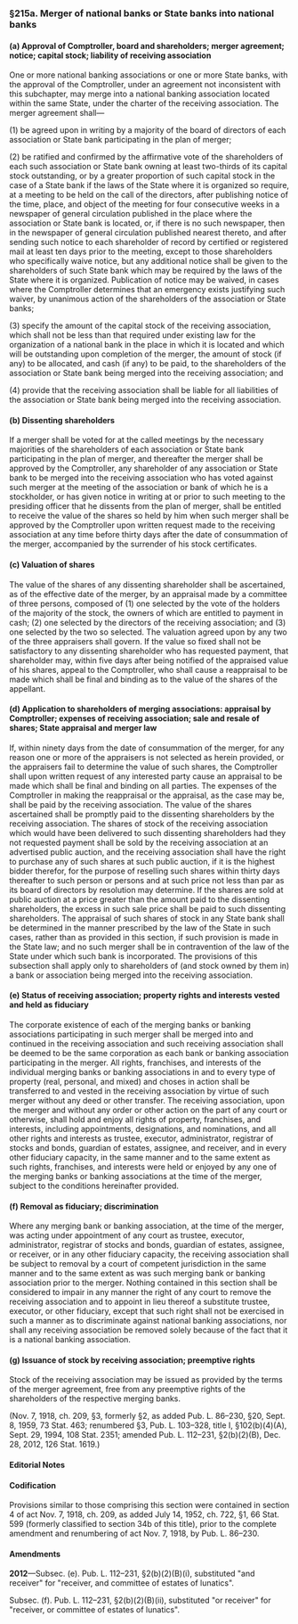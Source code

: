 ### §215a. Merger of national banks or State banks into national banks ###

#### (a) Approval of Comptroller, board and shareholders; merger agreement; notice; capital stock; liability of receiving association ####

One or more national banking associations or one or more State banks, with the approval of the Comptroller, under an agreement not inconsistent with this subchapter, may merge into a national banking association located within the same State, under the charter of the receiving association. The merger agreement shall—

(1) be agreed upon in writing by a majority of the board of directors of each association or State bank participating in the plan of merger;

(2) be ratified and confirmed by the affirmative vote of the shareholders of each such association or State bank owning at least two-thirds of its capital stock outstanding, or by a greater proportion of such capital stock in the case of a State bank if the laws of the State where it is organized so require, at a meeting to be held on the call of the directors, after publishing notice of the time, place, and object of the meeting for four consecutive weeks in a newspaper of general circulation published in the place where the association or State bank is located, or, if there is no such newspaper, then in the newspaper of general circulation published nearest thereto, and after sending such notice to each shareholder of record by certified or registered mail at least ten days prior to the meeting, except to those shareholders who specifically waive notice, but any additional notice shall be given to the shareholders of such State bank which may be required by the laws of the State where it is organized. Publication of notice may be waived, in cases where the Comptroller determines that an emergency exists justifying such waiver, by unanimous action of the shareholders of the association or State banks;

(3) specify the amount of the capital stock of the receiving association, which shall not be less than that required under existing law for the organization of a national bank in the place in which it is located and which will be outstanding upon completion of the merger, the amount of stock (if any) to be allocated, and cash (if any) to be paid, to the shareholders of the association or State bank being merged into the receiving association; and

(4) provide that the receiving association shall be liable for all liabilities of the association or State bank being merged into the receiving association.

#### (b) Dissenting shareholders ####

If a merger shall be voted for at the called meetings by the necessary majorities of the shareholders of each association or State bank participating in the plan of merger, and thereafter the merger shall be approved by the Comptroller, any shareholder of any association or State bank to be merged into the receiving association who has voted against such merger at the meeting of the association or bank of which he is a stockholder, or has given notice in writing at or prior to such meeting to the presiding officer that he dissents from the plan of merger, shall be entitled to receive the value of the shares so held by him when such merger shall be approved by the Comptroller upon written request made to the receiving association at any time before thirty days after the date of consummation of the merger, accompanied by the surrender of his stock certificates.

#### (c) Valuation of shares ####

The value of the shares of any dissenting shareholder shall be ascertained, as of the effective date of the merger, by an appraisal made by a committee of three persons, composed of (1) one selected by the vote of the holders of the majority of the stock, the owners of which are entitled to payment in cash; (2) one selected by the directors of the receiving association; and (3) one selected by the two so selected. The valuation agreed upon by any two of the three appraisers shall govern. If the value so fixed shall not be satisfactory to any dissenting shareholder who has requested payment, that shareholder may, within five days after being notified of the appraised value of his shares, appeal to the Comptroller, who shall cause a reappraisal to be made which shall be final and binding as to the value of the shares of the appellant.

#### (d) Application to shareholders of merging associations: appraisal by Comptroller; expenses of receiving association; sale and resale of shares; State appraisal and merger law ####

If, within ninety days from the date of consummation of the merger, for any reason one or more of the appraisers is not selected as herein provided, or the appraisers fail to determine the value of such shares, the Comptroller shall upon written request of any interested party cause an appraisal to be made which shall be final and binding on all parties. The expenses of the Comptroller in making the reappraisal or the appraisal, as the case may be, shall be paid by the receiving association. The value of the shares ascertained shall be promptly paid to the dissenting shareholders by the receiving association. The shares of stock of the receiving association which would have been delivered to such dissenting shareholders had they not requested payment shall be sold by the receiving association at an advertised public auction, and the receiving association shall have the right to purchase any of such shares at such public auction, if it is the highest bidder therefor, for the purpose of reselling such shares within thirty days thereafter to such person or persons and at such price not less than par as its board of directors by resolution may determine. If the shares are sold at public auction at a price greater than the amount paid to the dissenting shareholders, the excess in such sale price shall be paid to such dissenting shareholders. The appraisal of such shares of stock in any State bank shall be determined in the manner prescribed by the law of the State in such cases, rather than as provided in this section, if such provision is made in the State law; and no such merger shall be in contravention of the law of the State under which such bank is incorporated. The provisions of this subsection shall apply only to shareholders of (and stock owned by them in) a bank or association being merged into the receiving association.

#### (e) Status of receiving association; property rights and interests vested and held as fiduciary ####

The corporate existence of each of the merging banks or banking associations participating in such merger shall be merged into and continued in the receiving association and such receiving association shall be deemed to be the same corporation as each bank or banking association participating in the merger. All rights, franchises, and interests of the individual merging banks or banking associations in and to every type of property (real, personal, and mixed) and choses in action shall be transferred to and vested in the receiving association by virtue of such merger without any deed or other transfer. The receiving association, upon the merger and without any order or other action on the part of any court or otherwise, shall hold and enjoy all rights of property, franchises, and interests, including appointments, designations, and nominations, and all other rights and interests as trustee, executor, administrator, registrar of stocks and bonds, guardian of estates, assignee, and receiver, and in every other fiduciary capacity, in the same manner and to the same extent as such rights, franchises, and interests were held or enjoyed by any one of the merging banks or banking associations at the time of the merger, subject to the conditions hereinafter provided.

#### (f) Removal as fiduciary; discrimination ####

Where any merging bank or banking association, at the time of the merger, was acting under appointment of any court as trustee, executor, administrator, registrar of stocks and bonds, guardian of estates, assignee, or receiver, or in any other fiduciary capacity, the receiving association shall be subject to removal by a court of competent jurisdiction in the same manner and to the same extent as was such merging bank or banking association prior to the merger. Nothing contained in this section shall be considered to impair in any manner the right of any court to remove the receiving association and to appoint in lieu thereof a substitute trustee, executor, or other fiduciary, except that such right shall not be exercised in such a manner as to discriminate against national banking associations, nor shall any receiving association be removed solely because of the fact that it is a national banking association.

#### (g) Issuance of stock by receiving association; preemptive rights ####

Stock of the receiving association may be issued as provided by the terms of the merger agreement, free from any preemptive rights of the shareholders of the respective merging banks.

(Nov. 7, 1918, ch. 209, §3, formerly §2, as added Pub. L. 86–230, §20, Sept. 8, 1959, 73 Stat. 463; renumbered §3, Pub. L. 103–328, title I, §102(b)(4)(A), Sept. 29, 1994, 108 Stat. 2351; amended Pub. L. 112–231, §2(b)(2)(B), Dec. 28, 2012, 126 Stat. 1619.)

#### **Editorial Notes** ####

#### Codification ####

Provisions similar to those comprising this section were contained in section 4 of act Nov. 7, 1918, ch. 209, as added July 14, 1952, ch. 722, §1, 66 Stat. 599 (formerly classified to section 34b of this title), prior to the complete amendment and renumbering of act Nov. 7, 1918, by Pub. L. 86–230.

#### Amendments ####

**2012**—Subsec. (e). Pub. L. 112–231, §2(b)(2)(B)(i), substituted "and receiver" for "receiver, and committee of estates of lunatics".

Subsec. (f). Pub. L. 112–231, §2(b)(2)(B)(ii), substituted "or receiver" for "receiver, or committee of estates of lunatics".